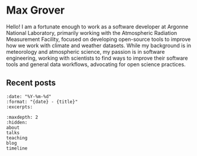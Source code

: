 # Max Grover

Hello! I am a fortunate enough to work as a software developer at Argonne National Laboratory, primarily working with the Atmospheric Radiation Measurement Facility, focused on developing open-source tools to improve how we work with climate and weather datasets. While my background is in meteorology and atmospheric science, my passion is in software engineering, working with scientists to find ways to improve their software tools and general data workflows, advocating for open science practices. 

## Recent posts

```{postlist}
:date: "%Y-%m-%d"
:format: "{date} - {title}"
:excerpts:
```

```{toctree}
:maxdepth: 2
:hidden:
about
talks
teaching
blog
timeline
```
